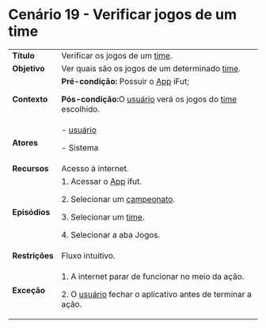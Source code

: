 # Cenário 19 - Verificar jogos de um time

<table class="table table-striped border">
    <tr>
        <td>
            <b>Título</b>
        </td>
        <td>     Verificar os jogos de um  <a href="../../lexico/#time">time</a>.  </td>
    </tr>
    <tr>
        <td>
            <b>Objetivo</b>
        </td>
        <td>
        Ver quais são os jogos de um determinado  <a href="../../lexico/#time">time</a>.
        </td>
    </tr>
    <tr>
        <td>
            <b>Contexto</b>
        </td>
        <td>
           <b>Pré-condição:</b> Possuir o <a href="../../lexico/#App">App</a> iFut;
           <p><b>Pós-condição:</b>O  <a href="../../lexico/#usuario">usuário</a> verá os jogos do  <a href="../../lexico/#time">time</a> escolhido.
</p>
        </td>
    </tr>
    <tr>
        <td>
            <b>Atores</b>
        </td>
        <td>
            -  <a href="../../lexico/#usuario">usuário</a>
            <p>- Sistema</p> 
        </td>
    </tr>
    <tr>
        <td>
            <b>Recursos</b>
        </td>
        <td>
            Acesso à internet.
        </td>
    </tr>
    <tr>
        <td>
            <b>Episódios</b>
        </td>
        <td>
            1. Acessar o <a href="../../lexico/#App">App</a> ifut.
	<p>2. Selecionar um <a href="../../lexico/#campeonato">campeonato</a>.</p>
    <p>3. Selecionar um  <a href="../../lexico/#time">time</a>.</p>
    <p>4. Selecionar a aba Jogos.</p>
        </td>
    </tr>
    <tr>
        <td>
            <b>Restrições</b>
        </td>
        <td>
              Fluxo intuitivo.
        </td>
    </tr>
    <tr>
        <td>
            <b>Exceção</b>
        </td>
        <td>
            <p>1. A internet parar de funcionar no meio da ação.</p>
            <p>2. O  <a href="../../lexico/#usuario">usuário</a> fechar o aplicativo antes de terminar a ação.</p>
        </td>
    </tr>
</table>